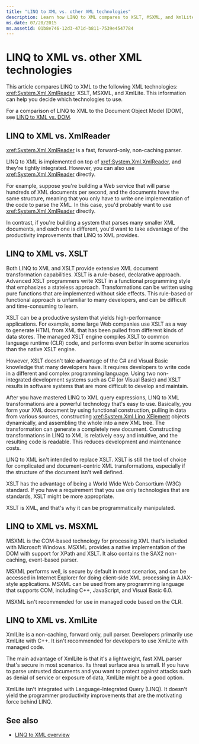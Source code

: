 ```yaml
---
title: "LINQ to XML vs. other XML technologies"
description: Learn how LINQ to XML compares to XSLT, MSXML, and XmlLite, to make better technology choices.
ms.date: 07/20/2015
ms.assetid: 01b8e746-12d3-471d-b811-7539e4547784
---
```


# LINQ to XML vs. other XML technologies

This article compares LINQ to XML to the following XML technologies: <xref:System.Xml.XmlReader>, XSLT, MSXML, and XmlLite. This information can help you decide which technologies to use.

For a comparison of LINQ to XML to the Document Object Model (DOM), see [LINQ to XML vs. DOM](linq-xml-vs-dom.md).

## LINQ to XML vs. XmlReader

<xref:System.Xml.XmlReader> is a fast, forward-only, non-caching parser.

LINQ to XML is implemented on top of <xref:System.Xml.XmlReader>, and they're tightly integrated. However, you can also use <xref:System.Xml.XmlReader> directly.

For example, suppose you're building a Web service that will parse hundreds of XML documents per second, and the documents have the same structure, meaning that you only have to write one implementation of the code to parse the XML. In this case, you'd probably want to use <xref:System.Xml.XmlReader> directly.

In contrast, if you're building a system that parses many smaller XML documents, and each one is different, you'd want to take advantage of the productivity improvements that LINQ to XML provides.

## LINQ to XML vs. XSLT

Both LINQ to XML and XSLT provide extensive XML document transformation capabilities. XSLT is a rule-based, declarative approach. Advanced XSLT programmers write XSLT in a functional programming style that emphasizes a stateless approach. Transformations can be written using pure functions that are implemented without side effects. This rule-based or functional approach is unfamiliar to many developers, and can be difficult and time-consuming to learn.

XSLT can be a productive system that yields high-performance applications. For example, some large Web companies use XSLT as a way to generate HTML from XML that has been pulled from different kinds of data stores. The managed XSLT engine compiles XSLT to common language runtime (CLR) code, and performs even better in some scenarios than the native XSLT engine.

However, XSLT doesn't take advantage of the C# and Visual Basic knowledge that many developers have. It requires developers to write code in a different and complex programming language. Using two non-integrated development systems such as C# (or Visual Basic) and XSLT results in software systems that are more difficult to develop and maintain.

After you have mastered LINQ to XML query expressions, LINQ to XML transformations are a powerful technology that's easy to use. Basically, you form your XML document by using functional construction, pulling in data from various sources, constructing <xref:System.Xml.Linq.XElement> objects dynamically, and assembling the whole into a new XML tree. The transformation can generate a completely new document. Constructing transformations in LINQ to XML is relatively easy and intuitive, and the resulting code is readable. This reduces development and maintenance costs.

LINQ to XML isn't intended to replace XSLT. XSLT is still the tool of choice for complicated and document-centric XML transformations, especially if the structure of the document isn't well defined.

XSLT has the advantage of being a World Wide Web Consortium (W3C) standard. If you have a requirement that you use only technologies that are standards, XSLT might be more appropriate.

XSLT is XML, and that's why it can be programmatically manipulated.

## LINQ to XML vs. MSXML

MSXML is the COM-based technology for processing XML that's included with Microsoft Windows. MSXML provides a native implementation of the DOM with support for XPath and XSLT. It also contains the SAX2 non-caching, event-based parser.

MSXML performs well, is secure by default in most scenarios, and can be accessed in Internet Explorer for doing client-side XML processing in AJAX-style applications. MSXML can be used from any programming language that supports COM, including C++, JavaScript, and Visual Basic 6.0.

MSXML isn't recommended for use in managed code based on the CLR.

## LINQ to XML vs. XmlLite

XmlLite is a non-caching, forward only, pull parser. Developers primarily use XmlLite with C++. It isn't recommended for developers to use XmlLite with managed code.

The main advantage of XmlLite is that it's a lightweight, fast XML parser that's secure in most scenarios. Its threat surface area is small. If you have to parse untrusted documents and you want to protect against attacks such as denial of service or exposure of data, XmlLite might be a good option.

XmlLite isn't integrated with Language-Integrated Query (LINQ). It doesn't yield the programmer productivity improvements that are the motivating force behind LINQ.

## See also

- [LINQ to XML overview](linq-xml-overview.md)
